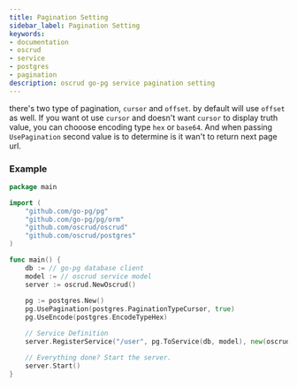 ```yaml
---
title: Pagination Setting
sidebar_label: Pagination Setting
keywords:
- documentation
- oscrud
- service
- postgres
- pagination
description: oscrud go-pg service pagination setting
---
```


there's two type of pagination, `cursor` and `offset`. by default will use `offset` as well. If you want ot use `cursor` and doesn't want `cursor` to display truth value, you can chooose encoding type `hex` or `base64`. And when passing `UsePagination` second value is to determine is it wan't to return next page url.

### Example 

```go
package main

import (
	"github.com/go-pg/pg"
	"github.com/go-pg/pg/orm"
	"github.com/oscrud/oscrud"
	"github.com/oscrud/postgres"
)

func main() {
    db := // go-pg database client
    model := // oscrud service model
    server := oscrud.NewOscrud()
    
    pg := postgres.New()
    pg.UsePagination(postgres.PaginationTypeCursor, true)
    pg.UseEncode(postgres.EncodeTypeHex)

	// Service Definition
	server.RegisterService("/user", pg.ToService(db, model), new(oscrud.ServiceOptions))

	// Everything done? Start the server.
	server.Start()
}
```
